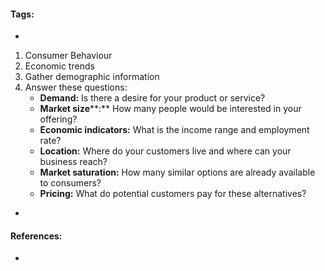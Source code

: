 #### Tags:
-
1. Consumer Behaviour
2. Economic trends
3. Gather demographic information
4. Answer these questions:
	-   **Demand:** Is there a desire for your product or service?
	-   **Market size****:** How many people would be interested in your offering?
	-   **Economic indicators:** What is the income range and employment rate?
	-   **Location:** Where do your customers live and where can your business reach?
	-   **Market saturation:** How many similar options are already available to consumers?
	-   **Pricing:** What do potential customers pay for these alternatives?
-
#### References:
- 